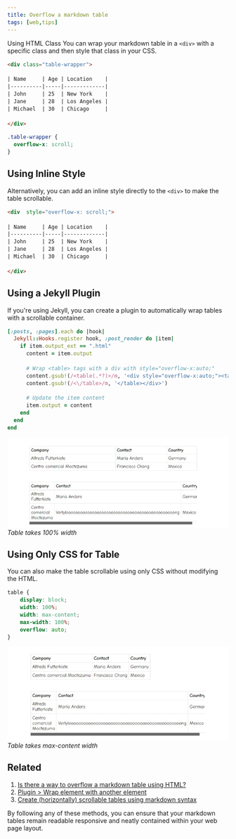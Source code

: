 ```yaml
---
title: Overflow a markdown table 
tags: [web,tips]
---
```

 
Using HTML Class
You can wrap your markdown table in a `<div>` with a specific class and then style that class in your CSS.

```html
<div class="table-wrapper">
    
| Name     | Age | Location    |
|----------|-----|-------------|
| John     | 25  | New York    |
| Jane     | 28  | Los Angeles |
| Michael  | 30  | Chicago     |
    
</div>
```

```css
.table-wrapper {
  overflow-x: scroll;
}
```

## Using Inline Style
Alternatively, you can add an inline style directly to the `<div>` to make the table scrollable. 


```html
<div  style="overflow-x: scroll;">
    
| Name     | Age | Location    |
|----------|-----|-------------|
| John     | 25  | New York    |
| Jane     | 28  | Los Angeles |
| Michael  | 30  | Chicago     |
    
</div>
```

## Using a Jekyll Plugin
If you're using Jekyll, you can create a plugin to automatically wrap tables with a scrollable container.

```rb
[:posts, :pages].each do |hook|
  Jekyll::Hooks.register hook, :post_render do |item|
    if item.output_ext == ".html"
      content = item.output

      # Wrap <table> tags with a div with style="overflow-x:auto;"
      content.gsub!(/<table(.*?)>/m, '<div style="overflow-x:auto;"><table\1>')
      content.gsub!(/<\/table>/m, '</table></div>')

      # Update the item content
      item.output = content
    end
  end
end
```

![html table with wrapper overflow](/assets/img/2024/06/29/184233.jpg)
*Table takes 100% width*


## Using Only CSS for Table
You can also make the table scrollable using only CSS without modifying the HTML.


```css
table {
    display: block;
    width: 100%;
    width: max-content;
    max-width: 100%;
    overflow: auto;
}
```

![html table with css for table over flow in small screen](/assets/img/2024/06/29/284400.jpg)
*Table takes max-content width*

## Related

1. [Is there a way to overflow a markdown table using HTML?](https://stackoverflow.com/questions/41076390/is-there-a-way-to-overflow-a-markdown-table-using-html)
3. [Plugin > Wrap element with another element](https://talk.jekyllrb.com/t/plugin-wrap-element-with-another-element/8737)
2. [Create (horizontally) scrollable tables using markdown syntax](https://talk.jekyllrb.com/t/create-horizontally-scrollable-tables-using-markdown-syntax/6805)

By following any of these methods, you can ensure that your markdown tables remain readable responsive and neatly contained within your web page layout.